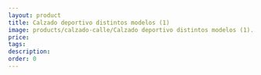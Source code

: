 ```yaml
---
layout: product
title: Calzado deportivo distintos modelos (1)
image: products/calzado-calle/Calzado deportivo distintos modelos (1). Consúltanos
price: 
tags: 
description: 
order: 0
---
```

